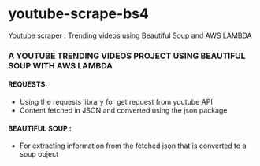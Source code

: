 # youtube-scrape-bs4
Youtube scraper : Trending videos using Beautiful Soup and AWS LAMBDA


### A YOUTUBE TRENDING VIDEOS PROJECT USING BEAUTIFUL SOUP WITH AWS LAMBDA 

#### REQUESTS:
- Using the requests library for get request from youtube API
- Content fetched in JSON and converted using the json package

#### BEAUTIFUL SOUP :
- For extracting information from the fetched json that is converted to a soup object
